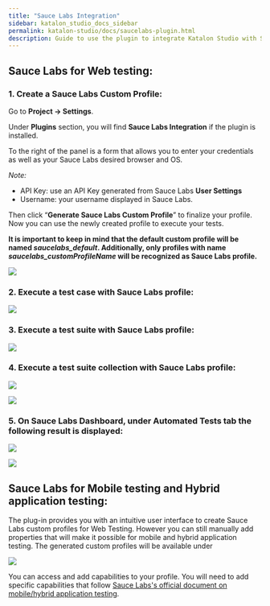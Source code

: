 ```yaml
---
title: "Sauce Labs Integration" 
sidebar: katalon_studio_docs_sidebar
permalink: katalon-studio/docs/saucelabs-plugin.html 
description: Guide to use the plugin to integrate Katalon Studio with Sauce Labs.
---
```


## Sauce Labs for Web testing: 

### 1. Create a Sauce Labs Custom Profile:

Go to **Project -> Settings**. 

Under **Plugins** section, you will find **Sauce Labs Integration** if the plugin is installed. 

To the right of the panel is a form that allows you to enter your credentials as well as your Sauce Labs desired browser and OS.

*Note:*
* API Key: use an API Key generated from Sauce Labs **User Settings**
* Username: your username displayed in Sauce Labs.

Then click “**Generate Sauce Labs Custom Profile**” to finalize your profile. Now you can use the newly created profile to execute your tests. 

**It is important to keep in mind that the default custom profile will be named *saucelabs_default*. Additionally, only profiles with name *saucelabs_customProfileName* will be recognized as Sauce Labs profile.**

![](../../images/katalon-studio/docs/saucelabs-plugin/1-setting.png)

### 2. Execute a test case with Sauce Labs profile:

![](../../images/katalon-studio/docs/saucelabs-plugin/2-execute-test-case.png)

### 3. Execute a test suite with Sauce Labs profile:

![](../../images/katalon-studio/docs/saucelabs-plugin/3-execute-test-suite.png)

### 4. Execute a test suite collection with Sauce Labs profile:

![](../../images/katalon-studio/docs/saucelabs-plugin/4-execute-test-suite.png)

![](../../images/katalon-studio/docs/saucelabs-plugin/5-environment.png)


### 5. On Sauce Labs Dashboard, under Automated Tests tab the following result is displayed:

![](../../images/katalon-studio/docs/saucelabs-plugin/7-result.png)

![](../../images/katalon-studio/docs/saucelabs-plugin/6-result.png)

## Sauce Labs for Mobile testing and Hybrid application testing: 

The plug-in provides you with an intuitive user interface to create Sauce Labs custom profiles for Web Testing. However you can still manually add properties that will make it possible for mobile and hybrid application testing. The generated custom profiles will be available under

![](../../images/katalon-studio/docs/saucelabs-plugin/8-mobile-hybrid-testing.png)

You can access and add capabilities to your profile. You will need to add specific capabilities that follow [Sauce Labs's official document on mobile/hybrid application testing](https://wiki.saucelabs.com/display/DOCS/Examples+of+Test+Configuration+Options+for+Mobile+Native+Application+Tests).

